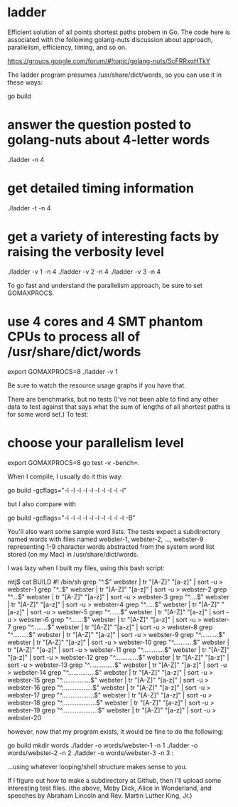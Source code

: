 ladder
======

Efficient solution of all points shortest paths probem in Go. The code here is associated with the following golang-nuts discussion about approach, parallelism, efficiency, timing, and so on.

https://groups.google.com/forum/#!topic/golang-nuts/ScFRRxqHTkY

The ladder program presumes /usr/share/dict/words, so you can use it in these ways:

go build

# answer the question posted to golang-nuts about 4-letter words
./ladder -n 4

# get detailed timing information
./ladder -t -n 4

# get a variety of interesting facts by raising the verbosity level
./ladder -v 1 -n 4
./ladder -v 2 -n 4
./ladder -v 3 -n 4

To go fast and understand the parallelism approach, be sure to set GOMAXPROCS.

# use 4 cores and 4 SMT phantom CPUs to process all of /usr/share/dict/words
export GOMAXPROCS=8
./ladder -v 1

Be sure to watch the resource usage graphs if you have that.

There are benchmarks, but no tests (I've not been able to find any other data to test against that says what the sum of lengths of all shortest paths is for some word set.) To test:

# choose your parallelism level
export GOMAXPROCS=8
go test -v -bench=.

When I compile, I usually do it this way:

go build -gcflags="-l -l -l -l -l -l -l -l -l -l"

but I also compare with

go build -gcflags="-l -l -l -l -l -l -l -l -l -l -B"

You'll also want some sample word lists. The tests expect a subdirectory named words with files named webster-1, webster-2, ..., webster-9 representing 1-9 character words abstracted from the system word list stored (on my Mac) in /usr/share/dict/words.

I was lazy when I built my files, using this bash script:

mtj$ cat BUILD 
#! /bin/sh
grep "^.$" webster | tr "[A-Z]" "[a-z]" | sort -u > webster-1
grep "^..$" webster | tr "[A-Z]" "[a-z]" | sort -u > webster-2
grep "^...$" webster | tr "[A-Z]" "[a-z]" | sort -u > webster-3
grep "^....$" webster | tr "[A-Z]" "[a-z]" | sort -u > webster-4
grep "^.....$" webster | tr "[A-Z]" "[a-z]" | sort -u > webster-5
grep "^......$" webster | tr "[A-Z]" "[a-z]" | sort -u > webster-6
grep "^.......$" webster | tr "[A-Z]" "[a-z]" | sort -u > webster-7
grep "^........$" webster | tr "[A-Z]" "[a-z]" | sort -u > webster-8
grep "^.........$" webster | tr "[A-Z]" "[a-z]" | sort -u > webster-9
grep "^..........$" webster | tr "[A-Z]" "[a-z]" | sort -u > webster-10
grep "^...........$" webster | tr "[A-Z]" "[a-z]" | sort -u > webster-11
grep "^............$" webster | tr "[A-Z]" "[a-z]" | sort -u > webster-12
grep "^.............$" webster | tr "[A-Z]" "[a-z]" | sort -u > webster-13
grep "^..............$" webster | tr "[A-Z]" "[a-z]" | sort -u > webster-14
grep "^...............$" webster | tr "[A-Z]" "[a-z]" | sort -u > webster-15
grep "^................$" webster | tr "[A-Z]" "[a-z]" | sort -u > webster-16
grep "^.................$" webster | tr "[A-Z]" "[a-z]" | sort -u > webster-17
grep "^..................$" webster | tr "[A-Z]" "[a-z]" | sort -u > webster-18
grep "^...................$" webster | tr "[A-Z]" "[a-z]" | sort -u > webster-19
grep "^....................$" webster | tr "[A-Z]" "[a-z]" | sort -u > webster-20

however, now that my program exists, it would be fine to do the following:

go build 
mkdir words
./ladder -o words/webster-1 -n 1
./ladder -o words/webster-2 -n 2
./ladder -o words/webster-3 -n 3
:

...using whatever looping/shell structure makes sense to you.

If I figure out how to make a subdirectory at Github, then I'll upload some interesting test files. (the above, Moby Dick, Alice in Wonderland, and speeches by Abraham Lincoln and Rev. Martin Luther King, Jr.)
